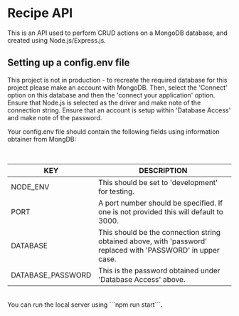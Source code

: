 <h1>Recipe API</h1>

<p>This is an API used to perform CRUD actions on a MongoDB database, and created using Node.js/Express.js.</p>

<h2>Setting up a config.env file</h2>
<p>This project is not in production - to recreate the required database for this project please make an account with MongoDB.
  Then, select the 'Connect' option on this database and then the 'connect your application' option. Ensure that Node.js is selected as the driver
  and make note of the connection string. Ensure that an account is setup within 'Database Access' and make note of the password.</p>
  
<p>Your config.env file should contain the following fields using information obtainer from MongDB:</p>
<br/>
  
KEY | DESCRIPTION
--- | ---
NODE_ENV | This should be set to 'development' for testing.
PORT | A port number should be specified. If one is not provided this will default to 3000.
DATABASE | This should be the connection string obtained above, with 'password' replaced with 'PASSWORD' in upper case.
DATABASE_PASSWORD | This is the password obtained under 'Database Access' above.
  
<br/>
You can run the local server using ```npm run start```.
